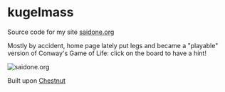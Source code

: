 # kugelmass

Source code for my site [saidone.org](http://saidone.org)

Mostly by accident, home page lately put legs and became a "playable" version of Conway's Game of Life: click on the board to have a hint!

![saidone.org](https://i.postimg.cc/BvCSfgNw/kugelmass.png "saidone.org")

Built upon [Chestnut](https://github.com/plexus/chestnut)
